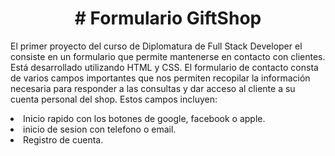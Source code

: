 <div align="center">
<h1 align="center"> # Formulario GiftShop</h1>
</div>

<p>
El primer proyecto del curso de Diplomatura de Full Stack Developer el consiste en un formulario que
permite mantenerse en contacto con clientes. Está desarrollado utilizando HTML y CSS.
El formulario de contacto consta de varios campos importantes que nos permiten recopilar la 
información necesaria para responder a las consultas y dar acceso al cliente a su cuenta personal del shop. 
Estos campos incluyen:
  
<li>Inicio rapido con los botones de google, facebook o apple.</li>
<li>inicio de sesion con telefono o email.</li>
<li>Registro de cuenta.</li>
</p>
